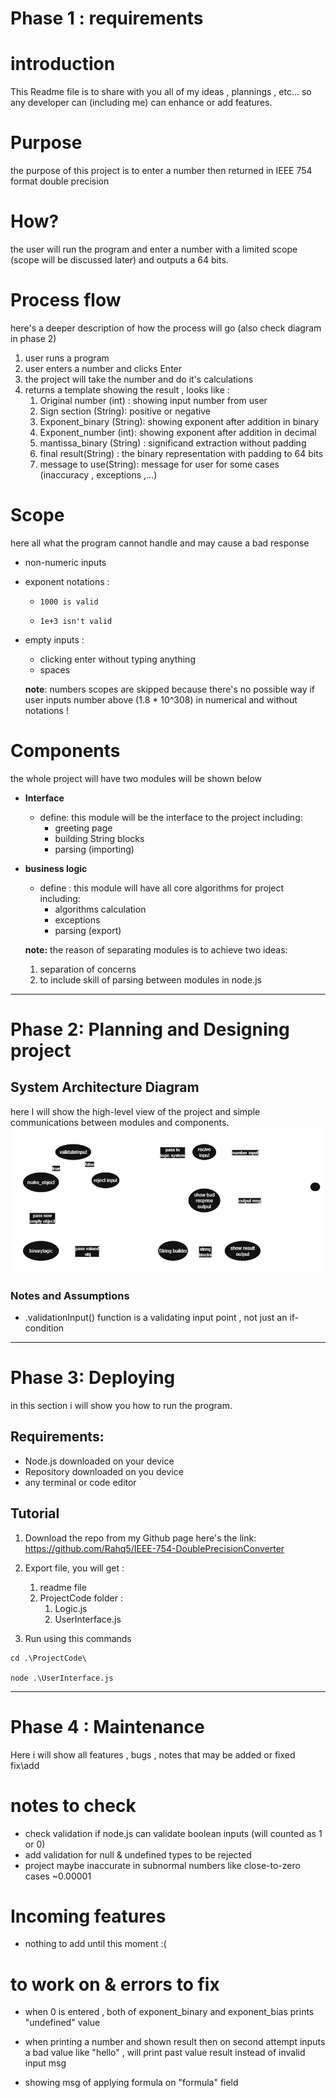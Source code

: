 
# Phase 1 : requirements
# introduction 
This Readme file is to share with you all of my ideas , plannings , etc... 
so any developer can (including me) can enhance or add features.

# Purpose 
the purpose of this project is to enter a number then returned in IEEE 754 format double precision 

# How?
the user will run the program and enter a number with a limited scope (scope will be discussed later) and outputs a 64 bits.

# Process flow 
here's a deeper description of how the process will go (also check diagram in phase 2)
1. user runs a program 
2. user enters a number and clicks Enter
3. the project will take the number and do it's calculations 
4. returns a template showing the result , looks like :
	1. Original number (int) : showing input number from user
	2. Sign section (String): positive or negative  
	3. Exponent_binary  (String): showing exponent after addition in binary 
	4. Exponent_number  (int):  showing exponent after addition in decimal
	5. mantissa_binary (String) : significand extraction without padding 
	6. final result(String) : the binary representation with padding to 64 bits
	7. message to use(String): message for user for some cases (inaccuracy , exceptions ,...)

# Scope
here all what the program cannot handle and may cause a bad response
- non-numeric inputs
- exponent notations :
  - 	1000 is valid
  - 	1e+3 isn't valid
- empty inputs :
	- clicking enter without typing anything
	- spaces
	
	**note**: numbers scopes are skipped because there's no possible way if user inputs number above (1.8 * 10^308) in numerical and without notations !
# Components
the whole project will have two modules will be shown below

- **Interface** 
	- define: this module will be the interface to the project including:
		- greeting page 
		- building String blocks
		- parsing (importing)
	  
- **business logic** 
	- define : this module will have all core algorithms for project including:
		- algorithms calculation
		- exceptions 
		- parsing (export)
		  
	**note:** the reason of separating modules is to achieve two ideas:
	1. separation of concerns
	2. to include skill of parsing between modules in node.js


---
# Phase 2: Planning and Designing project


## System Architecture Diagram
  here I will show the high-level view of the project and simple communications between modules and components.
  ![system architechture diagram](https://github.com/Rahq5/IEEE-754-DoublePrecisionConverter/blob/f9f4ed5ea7542df40685dbfcbf46485771fdf33e/numberEncoderFlowProcessDiagram.png)

### Notes and Assumptions
- .validationInput() function is a validating input point , not just an if-condition

---
# Phase 3: Deploying
 in this section i will show you how to run the program.

## Requirements:
 - Node.js downloaded on your device
 - Repository downloaded on you device
 - any terminal or code editor
## Tutorial
1. Download the repo from my Github page 
   here's the link: https://github.com/Rahq5/IEEE-754-DoublePrecisionConverter

2. Export file, you will get :
	1. readme file
	2. ProjectCode folder :
		1. Logic.js
		2. UserInterface.js
		   
3. Run using this commands
```
cd .\ProjectCode\

node .\UserInterface.js
```

---
# Phase 4 : Maintenance

Here i will show all features , bugs , notes that may be added or fixed fix\add  
# notes to check
- check validation if node.js can validate boolean inputs (will counted as 1 or 0)
- add validation for null & undefined types to be rejected 
- project maybe inaccurate in subnormal numbers like close-to-zero cases ~0.00001

# Incoming features
-  nothing to add until this moment :(


# to work on & errors to fix 
- when 0 is entered  , both of exponent_binary and exponent_bias prints "undefined" value
  
- when printing a number and shown result then on second attempt inputs a bad value like "hello" , will print past value result instead of invalid input msg 
  
- showing msg of applying formula on "formula" field
